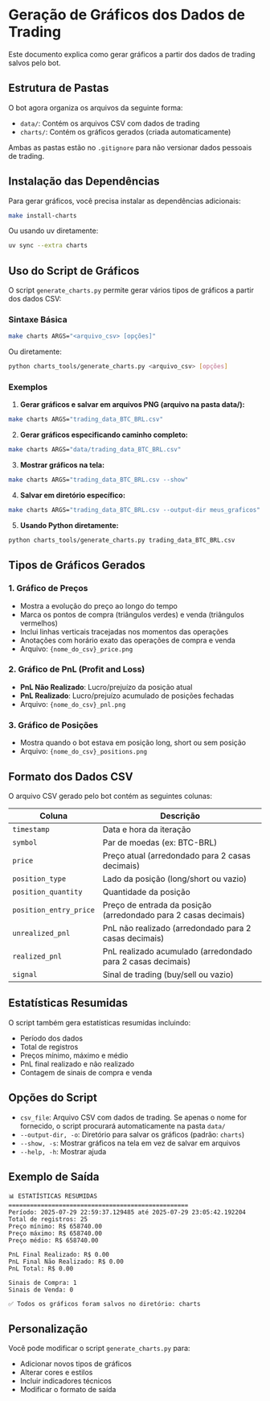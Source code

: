 # Geração de Gráficos dos Dados de Trading

Este documento explica como gerar gráficos a partir dos dados de trading salvos pelo bot.

## Estrutura de Pastas

O bot agora organiza os arquivos da seguinte forma:
- `data/`: Contém os arquivos CSV com dados de trading
- `charts/`: Contém os gráficos gerados (criada automaticamente)

Ambas as pastas estão no `.gitignore` para não versionar dados pessoais de trading.

## Instalação das Dependências

Para gerar gráficos, você precisa instalar as dependências adicionais:

```bash
make install-charts
```

Ou usando uv diretamente:
```bash
uv sync --extra charts
```

## Uso do Script de Gráficos

O script `generate_charts.py` permite gerar vários tipos de gráficos a partir dos dados CSV:

### Sintaxe Básica

```bash
make charts ARGS="<arquivo_csv> [opções]"
```

Ou diretamente:
```bash
python charts_tools/generate_charts.py <arquivo_csv> [opções]
```

### Exemplos

1. **Gerar gráficos e salvar em arquivos PNG (arquivo na pasta data/):**
```bash
make charts ARGS="trading_data_BTC_BRL.csv"
```

2. **Gerar gráficos especificando caminho completo:**
```bash
make charts ARGS="data/trading_data_BTC_BRL.csv"
```

3. **Mostrar gráficos na tela:**
```bash
make charts ARGS="trading_data_BTC_BRL.csv --show"
```

4. **Salvar em diretório específico:**
```bash
make charts ARGS="trading_data_BTC_BRL.csv --output-dir meus_graficos"
```

5. **Usando Python diretamente:**
```bash
python charts_tools/generate_charts.py trading_data_BTC_BRL.csv
```

## Tipos de Gráficos Gerados

### 1. Gráfico de Preços
- Mostra a evolução do preço ao longo do tempo
- Marca os pontos de compra (triângulos verdes) e venda (triângulos vermelhos)
- Inclui linhas verticais tracejadas nos momentos das operações
- Anotações com horário exato das operações de compra e venda
- Arquivo: `{nome_do_csv}_price.png`

### 2. Gráfico de PnL (Profit and Loss)
- **PnL Não Realizado**: Lucro/prejuízo da posição atual
- **PnL Realizado**: Lucro/prejuízo acumulado de posições fechadas
- Arquivo: `{nome_do_csv}_pnl.png`

### 3. Gráfico de Posições
- Mostra quando o bot estava em posição long, short ou sem posição
- Arquivo: `{nome_do_csv}_positions.png`

## Formato dos Dados CSV

O arquivo CSV gerado pelo bot contém as seguintes colunas:

| Coluna | Descrição |
|--------|-----------|
| `timestamp` | Data e hora da iteração |
| `symbol` | Par de moedas (ex: BTC-BRL) |
| `price` | Preço atual (arredondado para 2 casas decimais) |
| `position_type` | Lado da posição (long/short ou vazio) |
| `position_quantity` | Quantidade da posição |
| `position_entry_price` | Preço de entrada da posição (arredondado para 2 casas decimais) |
| `unrealized_pnl` | PnL não realizado (arredondado para 2 casas decimais) |
| `realized_pnl` | PnL realizado acumulado (arredondado para 2 casas decimais) |
| `signal` | Sinal de trading (buy/sell ou vazio) |

## Estatísticas Resumidas

O script também gera estatísticas resumidas incluindo:
- Período dos dados
- Total de registros
- Preços mínimo, máximo e médio
- PnL final realizado e não realizado
- Contagem de sinais de compra e venda

## Opções do Script

- `csv_file`: Arquivo CSV com dados de trading. Se apenas o nome for fornecido, o script procurará automaticamente na pasta `data/`
- `--output-dir, -o`: Diretório para salvar os gráficos (padrão: `charts`)
- `--show, -s`: Mostrar gráficos na tela em vez de salvar em arquivos
- `--help, -h`: Mostrar ajuda

## Exemplo de Saída

```
📊 ESTATÍSTICAS RESUMIDAS
==================================================
Período: 2025-07-29 22:59:37.129485 até 2025-07-29 23:05:42.192204
Total de registros: 25
Preço mínimo: R$ 658740.00
Preço máximo: R$ 658740.00
Preço médio: R$ 658740.00

PnL Final Realizado: R$ 0.00
PnL Final Não Realizado: R$ 0.00
PnL Total: R$ 0.00

Sinais de Compra: 1
Sinais de Venda: 0

✅ Todos os gráficos foram salvos no diretório: charts
```

## Personalização

Você pode modificar o script `generate_charts.py` para:
- Adicionar novos tipos de gráficos
- Alterar cores e estilos
- Incluir indicadores técnicos
- Modificar o formato de saída
